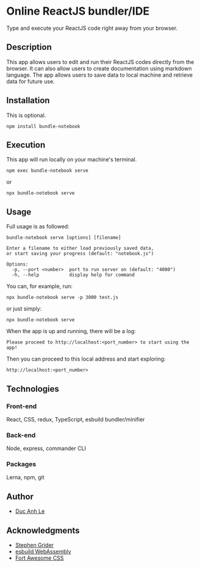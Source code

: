 
# Online ReactJS bundler/IDE
Type and execute your ReactJS code right away from your browser.

## Description
This app allows users to edit and run their ReactJS codes directly from the browser. It can also allow users to create documentation using markdown language. The app allows users to save data to local machine and retrieve data for future use.

## Installation
This is optional.
```
npm install bundle-notebook
```

## Execution
This app will run locally on your machine's terminal.
```
npm exec bundle-notebook serve
```
or
```
npx bundle-notebook serve
```

## Usage
Full usage is as followed:
```
bundle-notebook serve [options] [filename]

Enter a filename to either load previously saved data,
or start saving your progress (default: "notebook.js")

Options:
  -p, --port <number>  port to run server on (default: "4000")
  -h, --help           display help for command

```
You can, for example, run:
```
npx bundle-notebook serve -p 3000 test.js
```
or just simply:
```
npx bundle-notebook serve
```
When the app is up and running, there will be a log:
```
Please proceed to http://localhost:<port_number> to start using the app!
```
Then you can proceed to this local address and start exploring:
```
http://localhost:<port_number>
```

## Technologies
### Front-end
React, CSS, redux, TypeScript, esbuild bundler/minifier
### Back-end
Node, express, commander CLI
### Packages
Lerna, npm, git


## Author
* [Duc Anh Le](https://github.com/DucAnhLe1992)

## Acknowledgments
* [Stephen Grider](https://x.com/ste_grider)
* [esbuild WebAssembly](https://github.com/evanw/esbuild)
* [Fort Awesome CSS](https://fortawesome.com/)
